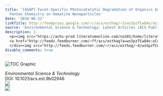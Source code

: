 ```yaml
---
title: '[ASAP] Facet-Specific Photocatalytic Degradation of Organics by Heterogeneous
  Fenton Chemistry on Hematite Nanoparticles'
date: '2019-08-22'
linkTitle: http://feedproxy.google.com/~r/acs/esthag/~3/ws5pzTCwQ4o/acs.est.9b02946
source: 'Environmental Science & Technology: Latest Articles (ACS Publications)'
description: |-
  <p><img src="https://achs-prod.literatumonline.com/na101/home/literatum/publisher/achs/journals/content/esthag/0/esthag.ahead-of-print/acs.est.9b02946/20190821/images/medium/es9b02946_0006.gif" alt="TOC Graphic"/></p><div><cite>Environmental Science & Technology</cite></div><div>DOI: 10.1021/acs.est.9b02946</div><div class="feedflare">
  <a href="http://feeds.feedburner.com/~ff/acs/esthag?a=ws5pzTCwQ4o:oC4hLfKvSwM:yIl2AUoC8zA"><img src="http://feeds.feedburner.com/~ff/acs/esthag?d=yIl2AUoC8zA" border="0"></img></a>
  </div><img src="http://feeds.feedburner.com/~r/acs/esthag/~4/ws5pzTCwQ4o" ...
disable_comments: true
---
```

<p><img src="https://achs-prod.literatumonline.com/na101/home/literatum/publisher/achs/journals/content/esthag/0/esthag.ahead-of-print/acs.est.9b02946/20190821/images/medium/es9b02946_0006.gif" alt="TOC Graphic"/></p><div><cite>Environmental Science & Technology</cite></div><div>DOI: 10.1021/acs.est.9b02946</div><div class="feedflare">
<a href="http://feeds.feedburner.com/~ff/acs/esthag?a=ws5pzTCwQ4o:oC4hLfKvSwM:yIl2AUoC8zA"><img src="http://feeds.feedburner.com/~ff/acs/esthag?d=yIl2AUoC8zA" border="0"></img></a>
</div><img src="http://feeds.feedburner.com/~r/acs/esthag/~4/ws5pzTCwQ4o" ...